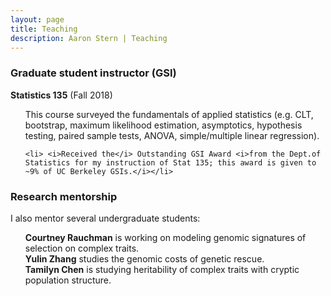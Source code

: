 ```yaml
---
layout: page
title: Teaching 
description: Aaron Stern | Teaching 
---
```

### Graduate student instructor (GSI)
<b>Statistics 135</b> (Fall 2018) 
<ul style="list-style-type:none;">
	<li> This course surveyed the fundamentals of applied statistics (e.g. CLT, bootstrap, maximum likelihood estimation, asymptotics, hypothesis testing, paired sample tests, ANOVA, simple/multiple linear regression).</li>

	<li> <i>Received the</i> Outstanding GSI Award <i>from the Dept.of Statistics for my instruction of Stat 135; this award is given to ~9% of UC Berkeley GSIs.</i></li>
</ul> 



### Research mentorship 
I also mentor several undergraduate students:

<ul style="list-style-type:none;">

<li><b>Courtney Rauchman</b> is working on modeling genomic signatures of selection on complex traits.</li>

<li><b>Yulin Zhang</b> studies the genomic costs of genetic rescue.</li>

<li><b>Tamilyn Chen</b> is studying heritability of complex traits with cryptic population structure.</li>

</ul>
 
<!-- Note: this is how to write a comment in HTML. Everything in here won't show up on your webpage.-->

<!--
To increase the size of the title, use fewer # in front of the paper title.
To decrease the size of the title, use more #. 
To remove the italics, remove the * before and after the description
To remove the underline from the title, remove the <u> tags (<u> and </u>)
-->
